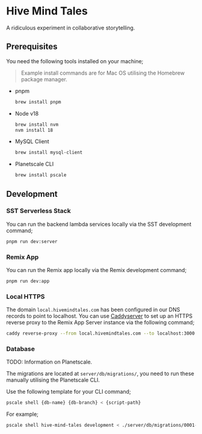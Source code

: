 # Hive Mind Tales

A ridiculous experiment in collaborative storytelling.

## Prerequisites

You need the following tools installed on your machine;

> Example install commands are for Mac OS utilising the Homebrew package manager.

- pnpm

  ```bash
  brew install pnpm
  ```

- Node v18

  ```bash
  brew install nvm
  nvm install 18
  ```

- MySQL Client

  ```bash
  brew install mysql-client
  ```

- Planetscale CLI

  ```bash
  brew install pscale
  ```

## Development

### SST Serverless Stack

You can run the backend lambda services locally via the SST development command;

```bash
pnpm run dev:server
```

### Remix App

You can run the Remix app locally via the Remix development command;

```bash
pnpm run dev:app
```

### Local HTTPS

The domain `local.hivemindtales.com` has been configured in our DNS records to point to localhost. You can use [Caddyserver](https://caddyserver.com/) to set up an HTTPS reverse proxy to the Remix App Server instance via the following command;

```bash
caddy reverse-proxy --from local.hivemindtales.com --to localhost:3000
```

### Database

TODO: Information on Planetscale.

The migrations are located at `server/db/migrations/`, you need to run these manually utilising the Planetscale CLI.

Use the following template for your CLI command;

```bash
pscale shell {db-name} {db-branch} < {script-path}
```

For example;

```bash
pscale shell hive-mind-tales development < ./server/db/migrations/0001-user.sql
```
